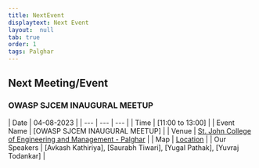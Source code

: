 ```yaml
---
title: NextEvent
displaytext: Next Event
layout:  null
tab: true
order: 1
tags: Palghar
---
```


## Next Meeting/Event

### OWASP SJCEM INAUGURAL MEETUP
| Date | 04-08-2023 |
| --- | --- | --- |
| Time | [11:00 to 13:00] | 
| Event Name | [OWASP SJCEM INAUGURAL MEETUP] |
| Venue | [St. John College of Engineering and Management - Palghar](mailto:rhea.rajput@owasp.org) |
| Map | [Location](https://goo.gl/maps/7m4h94sBRYznxcYF9) |
| Our Speakers | [Avkash Kathiriya], [Saurabh Tiwari], [Yugal Pathak], [Yuvraj Todankar] |
<!--| Creative Lead | --- |
| Event Coordinator | --- |
| Junior Secretary | --- |
| Outreach Coordinator | --- |
| Web Lead | --- |
#### Meetup Details
##### When? - 4th August 2023, 11:00 PM
##### Where? - St. John College of Engineering and Management - Palghar
##### Map - https://goo.gl/maps/7m4h94sBRYznxcYF9 
##### Who can attend? - This Meet is free for anyone to attend. Come with an open mind and willingness share and learn. (Do register for the Event before Coming)
##### RSVP - 
-- >
